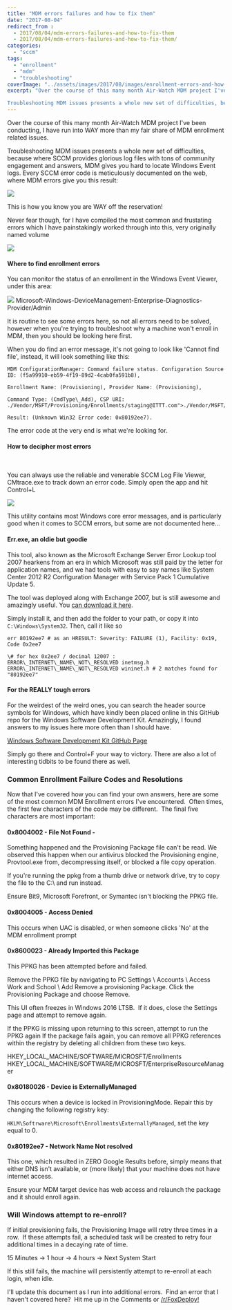 ```yaml
---
title: "MDM errors failures and how to fix them"
date: "2017-08-04"
redirect_from : 
  - 2017/08/04/mdm-errors-failures-and-how-to-fix-them
  - 2017/08/04/mdm-errors-failures-and-how-to-fix-them/
categories: 
  - "sccm"
tags: 
  - "enrollment"
  - "mdm"
  - "troubleshooting"
coverImage: "../assets/images/2017/08/images/enrollment-errors-and-how-to-fix-them.png"
excerpt: "Over the course of this many month Air-Watch MDM project I've been conducting, I have run into WAY more than my fair share of MDM enrollment related issues.

Troubleshooting MDM issues presents a whole new set of difficulties, because where SCCM provides glorious log files with tons of community engagement and answers, MDM gives you hard to locate Windows Event logs. Every SCCM error code is meticulously documented on the web, where MDM errors give you this result"
---
```


Over the course of this many month Air-Watch MDM project I've been conducting, I have run into WAY more than my fair share of MDM enrollment related issues.

Troubleshooting MDM issues presents a whole new set of difficulties, because where SCCM provides glorious log files with tons of community engagement and answers, MDM gives you hard to locate Windows Event logs. Every SCCM error code is meticulously documented on the web, where MDM errors give you this result:

![](../assets/images/2017/08/images/errors01.png?w=636)

This is how you know you are WAY off the reservation!

Never fear though, for I have compiled the most common and frustating errors which I have painstakingly worked through into this, very originally named volume

![](../assets/images/2017/08/images/enrollment-errors-and-how-to-fix-them.png)

#### Where to find enrollment errors

You can monitor the status of an enrollment in the Windows Event Viewer, under this area:

![](../assets/images/2017/08/images/errorsevent.png?w=636) Microsoft-Windows-DeviceManagement-Enterprise-Diagnostics-Provider/Admin

It is routine to see some errors here, so not all errors need to be solved, however when you're trying to troubleshoot why a machine won't enroll in MDM, then you should be looking here first.  

When you do find an error message, it's not going to look like 'Cannot find file', instead, it will look something like this:

```
MDM ConfigurationManager: Command failure status. Configuration Source ID: (f5a99910-eb59-4f19-89d2-4cab0fa591b8),

Enrollment Name: (Provisioning), Provider Name: (Provisioning),

Command Type: (CmdType\_Add), CSP URI: ./Vendor/MSFT/Provisioning/Enrollments/staging@ITTT.com">./Vendor/MSFT/Provisioning/Enrollments/staging@FoxDeploy.com),

Result: (Unknown Win32 Error code: 0x80192ee7).
```

The error code at the very end is what we're looking for.

#### How to decipher most errors

 

You can always use the reliable and venerable SCCM Log File Viewer, CMtrace.exe to track down an error code. Simply open the app and hit Control+L

![](../assets/images/2017/08/images/errorscmtrace-e1501860787167.png?w=300)

This utility contains most Windows core error messages, and is particularly good when it comes to SCCM errors, but some are not documented here...

#### Err.exe, an oldie but goodie

This tool, also known as the Microsoft Exchange Server Error Lookup tool 2007 hearkens from an era in which Microsoft was still paid by the letter for application names, and we had tools with easy to say names like System Center 2012 R2 Configuration Manager with Service Pack 1 Cumulative Update 5.

The tool was deployed along with Exchange 2007, but is still awesome and amazingly useful. You [can download it here](https://www.microsoft.com/en-us/download/details.aspx?id=985).

Simply install it, and then add the folder to your path, or copy it into `C:\Windows\System32`. Then, call it like so

```
err 80192ee7 # as an HRESULT: Severity: FAILURE (1), Facility: 0x19, Code 0x2ee7

\# for hex 0x2ee7 / decimal 12007 : ERROR\_INTERNET\_NAME\_NOT\_RESOLVED inetmsg.h ERROR\_INTERNET\_NAME\_NOT\_RESOLVED wininet.h # 2 matches found for "80192ee7"
```

#### For the REALLY tough errors

For the weirdest of the weird ones, you can search the header source symbols for Windows, which have kindly been placed online in this GitHub repo for the Windows Software Development Kit. Amazingly, I found answers to my issues here more often than I should have.

[Windows Software Development Kit GitHub Page](https://github.com/tpn/winsdk-10/blob/master/Include/10.0.10240.0/um/cfgmgr2err.h#L238)

Simply go there and Control+F your way to victory. There are also a lot of interesting tidbits to be found there as well.

### Common Enrollment Failure Codes and Resolutions

Now that I've covered how you can find your own answers, here are some of the most common MDM Enrollment errors I've encountered.  Often times, the first few characters of the code may be different.  The final five characters are most important:

#### 0x8004002 - File Not Found -

Something happened and the Provisioning Package file can't be read. We observed this happen when our antivirus blocked the Provisioning engine, Provtool.exe from, decompressing itself, or blocked a file copy operation.

If you're running the ppkg from a thumb drive or network drive, try to copy the file to the C:\\ and run instead.

Ensure Bit9, Microsoft Forefront, or Symantec isn't blocking the PPKG file.

#### 0x8004005 - Access Denied

This occurs when UAC is disabled, or when someone clicks 'No' at the MDM enrollment prompt

#### 0x8600023 - Already Imported this Package

This PPKG has been attempted before and failed.

Remove the PPKG file by navigating to PC Settings \\ Accounts \\ Access Work and School \\ Add Remove a provisioning Package. Click the Provisioning Package and choose Remove.

This UI often freezes in Windows 2016 LTSB.  If it does, close the Settings page and attempt to remove again.

If the PPKG is missing upon returning to this screen, attempt to run the PPKG again If the package fails again, you can remove all PPKG references within the registry by deleting all children from these two keys.

HKEY\_LOCAL\_MACHINE/SOFTWARE/MICROSFT/Enrollments HKEY\_LOCAL\_MACHINE/SOFTWARE/MICROSFT/EnterpriseResourceManager

#### 0x80180026 - Device is ExternallyManaged

This occurs when a device is locked in ProvisioningMode. Repair this by changing the following registry key:

`HKLM\Softrware\Microsoft\Enrollments\ExternallyManaged`, set the key equal to 0.

#### 0x80192ee7 - Network Name Not resolved

This one, which resulted in ZERO Google Results before, simply means that either DNS isn't available, or (more likely) that your machine does not have internet access.

Ensure your MDM target device has web access and relaunch the package and it should enroll again.

### Will Windows attempt to re-enroll?

If initial provisioning fails, the Provisioning Image will retry three times in a row.  If these attempts fail, a scheduled task will be created to retry four additional times in a decaying rate of time.

15 Minutes -> 1 hour -> 4 hours -> Next System Start

If this still fails, the machine will persistently attempt to re-enroll at each login, when idle.

I'll update this document as I run into additional errors.  Find an error that I haven't covered here?  Hit me up in the Comments or [/r/FoxDeploy!](http://reddit.com/r/foxdeploy)
